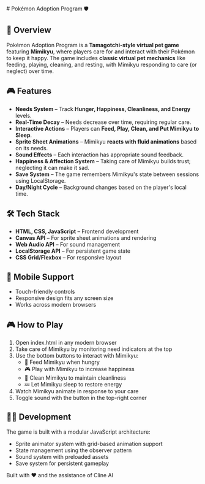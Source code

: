 ﻿﻿# Pokémon Adoption Program 🛡️

## **🐾 Overview**
Pokémon Adoption Program is a **Tamagotchi-style virtual pet game** featuring **Mimikyu**, where players care for and interact with their Pokémon to keep it happy. The game includes **classic virtual pet mechanics** like feeding, playing, cleaning, and resting, with Mimikyu responding to care (or neglect) over time.

## **🎮 Features**
- **Needs System** – Track **Hunger, Happiness, Cleanliness, and Energy** levels.
- **Real-Time Decay** – Needs decrease over time, requiring regular care.
- **Interactive Actions** – Players can **Feed, Play, Clean, and Put Mimikyu to Sleep**.
- **Sprite Sheet Animations** – Mimikyu **reacts with fluid animations** based on its needs.
- **Sound Effects** – Each interaction has appropriate sound feedback.
- **Happiness & Affection System** – Taking care of Mimikyu builds trust; neglecting it can make it sad.
- **Save System** – The game remembers Mimikyu's state between sessions using LocalStorage.
- **Day/Night Cycle** – Background changes based on the player's local time.

## **🛠️ Tech Stack**
- **HTML, CSS, JavaScript** – Frontend development
- **Canvas API** – For sprite sheet animations and rendering
- **Web Audio API** – For sound management
- **LocalStorage API** – For persistent game state
- **CSS Grid/Flexbox** – For responsive layout

## **📱 Mobile Support**
- Touch-friendly controls
- Responsive design fits any screen size
- Works across modern browsers

## **🎮 How to Play**
1. Open index.html in any modern browser
2. Take care of Mimikyu by monitoring need indicators at the top
3. Use the bottom buttons to interact with Mimikyu:
   - 🍎 Feed Mimikyu when hungry
   - 🎮 Play with Mimikyu to increase happiness
   - 🧼 Clean Mimikyu to maintain cleanliness
   - 💤 Let Mimikyu sleep to restore energy
4. Watch Mimikyu animate in response to your care
5. Toggle sound with the button in the top-right corner

## **👨‍💻 Development**
The game is built with a modular JavaScript architecture:
- Sprite animator system with grid-based animation support
- State management using the observer pattern
- Sound system with preloaded assets
- Save system for persistent gameplay

Built with ❤️ and the assistance of Cline AI
